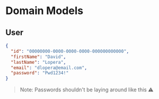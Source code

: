 # Domain Models

## User

```json
{
  "id": "00000000-0000-0000-0000-000000000000",
  "firstName": "David",
  "lastName": "Lopera",
  "email": "dlopera@email.com",
  "password": "Pwd1234!"
}
```

> Note: Passwords shouldn't be laying around like this ⚠️